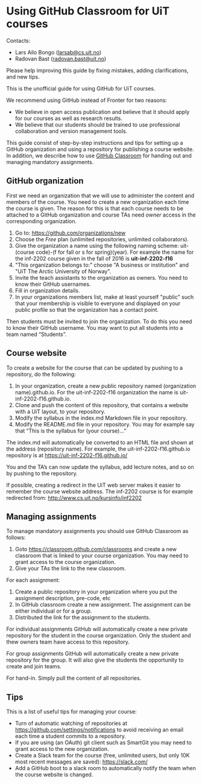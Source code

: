 # Using GitHub Classroom for UiT courses

Contacts:
- Lars Ailo Bongo (larsab@cs.uit.no)
- Radovan Bast (radovan.bast@uit.no)

Please help improving this guide by fixing mistakes, adding clarifications, and new tips.

This is the unofficial guide for using GitHub for UiT courses.

We recommend using GitHub instead of Fronter for two reasons:
- We believe in open access publication and believe that it should apply for our courses as well as research results.
- We believe that our students should be trained to use professional collaboration and version management tools.

This guide consist of step-by-step instructions and tips for setting up a
GitHub organization and using a repository for publishing a course website. In
addition, we describe how to use [GitHub Classroom](https://classroom.github.com/)
for handing out and managing mandatory assignments.


## GitHub organization

First we need an organization that we will use to administer the content and
members of the course. You need to create a new organization each time the
course is given. The reason for this is that each course needs to be attached
to a GitHub organization and course TAs need *owner* access in the
corresponding organization.

1. Go to: https://github.com/organizations/new
2. Choose the *Free* plan (unlimited repositories, unlimited collaborators).
3. Give the organization a name using the following naming scheme: uit-(course
   code)-(f for fall or s for spring)(year). For example the name for the
   inf-2202 course given in the fall of 2016 is **uit-inf-2202-f16**
4. "This organization belongs to:" choose "A business or institution"
   and "UiT The Arctic University of Norway".
5. Invite the teach assistants to the organization as owners. You need to know
   their GitHub usernames.
6. Fill in organization details.
7. In your organizations members list, make at least yourself "public" such
   that your membership is visible to everyone and displayed on your public
   profile so that the organization has a contact point.

Then students must be invited to join the organization. To do this you need to
know their GitHub username. You may want to put all students into a team named
“Students”.


## Course website

To create a website for the course that can be updated by pushing to a repository, do the following:

1. In your organization, create a new public repository named (organization name).github.io. For the uit-inf-2202-f16 organization the name is uit-inf-2202-f16.github.io.
2. Clone and push the content of this repository, that contains a website with a UiT layout, to your repository. 
3. Modify the syllabus in the index.md Markdown file in your repository.
4. Modify the README.md file in your repository. You may for example say that “This is the syllabus for (your course)…”

The index.md will automatically be converted to an HTML file and shown at the address (repository name). For example, the uit-inf-2202-f16.github.io repository is at https://uit-inf-2202-f16.github.io/

You and the TA’s can now update the syllabus, add lecture notes, and so on by pushing to the repository.

If possible, creating a redirect in the UiT web server makes it easier to remember the course website address. The inf-2202 course is for example redirected from: http://www.cs.uit.no/kursinfo/inf2202


## Managing assignments

To manage mandatory assignments you should use GitHub Classroom as follows:

1. Goto https://classroom.github.com/classrooms and create a new classroom that is linked to your course organization. You may need to grant access to the course organization.
2. Give your TAs the link to the new classroom.

For each assignment:

1. Create a public repository in your organization where you put the assignment description, pre-code, etc
2. In GitHub classroom create a new assignment. The assignment can be either individual or for a group.
3. Distributed the link for the assignment to the students. 

For individual assignments GitHub will automatically create a new private repository for the student in the course organization. Only the student and thew owners team have access to this repository.

For group assignments GitHub will automatically create a new private repository for the group. It will also give the students the opportunity to create and join teams.

For hand-in. Simply pull the content of all repositories.


## Tips

This is a list of useful tips for managing your course:
* Turn of automatic watching of repositories at https://github.com/settings/notifications to avoid receiving an email each time a student commits to a repository.
* If you are using (an OAuth) git client such as SmartGit you may need to grant access to the new organization.
* Create a Slack team for the course (free, unlimited users, but only 10K most recent messages are saved): https://slack.com/
* Add a GitHub boot to a slack room to automatically notify the team when the course website is changed.
